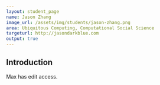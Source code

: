 ```yaml
---
layout: student_page
name: Jason Zhang
image_url: /assets/img/students/jason-zhang.png
area: Ubiquitous Computing, Computational Social Science
targeturl: http://jasondarkblue.com
output: true
---
```


## Introduction

Max has edit access.
